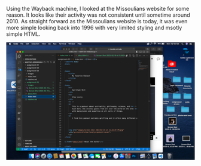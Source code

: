 Using the Wayback machine, I looked at the Missoulians website for some reason. It looks like their activity was not consistent until sometime around 2010. As straight forward as the Missoulians website is today, it was even more simple looking back into 1996 with very limited styling and msotly simple HTML. 

![](images/readmeassign.5.png)